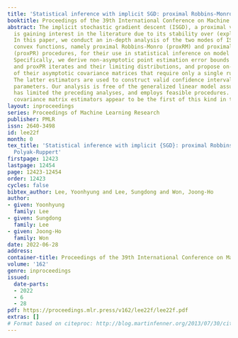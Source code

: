 ```yaml
---
title: 'Statistical inference with implicit SGD: proximal Robbins-Monro vs. Polyak-Ruppert'
booktitle: Proceedings of the 39th International Conference on Machine Learning
abstract: The implicit stochastic gradient descent (ISGD), a proximal version of SGD,
  is gaining interest in the literature due to its stability over (explicit) SGD.
  In this paper, we conduct an in-depth analysis of the two modes of ISGD for smooth
  convex functions, namely proximal Robbins-Monro (proxRM) and proximal Poylak-Ruppert
  (proxPR) procedures, for their use in statistical inference on model parameters.
  Specifically, we derive non-asymptotic point estimation error bounds of both proxRM
  and proxPR iterates and their limiting distributions, and propose on-line estimators
  of their asymptotic covariance matrices that require only a single run of ISGD.
  The latter estimators are used to construct valid confidence intervals for the model
  parameters. Our analysis is free of the generalized linear model assumption that
  has limited the preceding analyses, and employs feasible procedures. Our on-line
  covariance matrix estimators appear to be the first of this kind in the ISGD literature.
layout: inproceedings
series: Proceedings of Machine Learning Research
publisher: PMLR
issn: 2640-3498
id: lee22f
month: 0
tex_title: 'Statistical inference with implicit {SGD}: proximal Robbins-Monro vs.
  Polyak-Ruppert'
firstpage: 12423
lastpage: 12454
page: 12423-12454
order: 12423
cycles: false
bibtex_author: Lee, Yoonhyung and Lee, Sungdong and Won, Joong-Ho
author:
- given: Yoonhyung
  family: Lee
- given: Sungdong
  family: Lee
- given: Joong-Ho
  family: Won
date: 2022-06-28
address:
container-title: Proceedings of the 39th International Conference on Machine Learning
volume: '162'
genre: inproceedings
issued:
  date-parts:
  - 2022
  - 6
  - 28
pdf: https://proceedings.mlr.press/v162/lee22f/lee22f.pdf
extras: []
# Format based on citeproc: http://blog.martinfenner.org/2013/07/30/citeproc-yaml-for-bibliographies/
---
```

